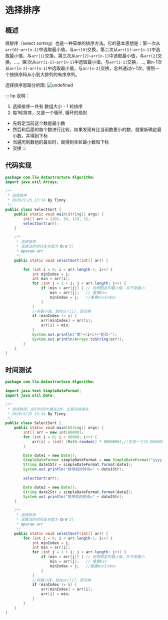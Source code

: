# 选择排序
## 概述
择排序（select sorting）也是一种简单的排序方法。它的基本思想是：第一次从`arr[0]~arr[n-1]`中选取最小值，与`arr[0]`交换，第二次从`arr[1]~arr[n-1]`中选取最小值，与`arr[1]`交换，第三次从`arr[2]~arr[n-1]`中选取最小值，与`arr[2]`交换，…，第i次从`arr[i-1]~arr[n-1]`中选取最小值，与`arr[i-1]`交换，…, 第n-1次从`arr[n-2]~arr[n-1]`中选取最小值，与`arr[n-2]`交换，总共通过n-1次，得到一个按排序码从小到大排列的有序序列。

选择排序思路分析图:
![undefined](http://ww1.sinaimg.cn/large/005PyHfLly1gf4mv636tpj30m00c2jsx.jpg)

::: tip 
说明：
1. 选择排序一共有 数组大小 - 1 轮排序
2. 每1轮排序，又是一个循环, 循环的规则
  - 先假定当前这个数是最小数
  - 然后和后面的每个数进行比较，如果发现有比当前数更小的数，就重新确定最小数，并得到下标
  - 当遍历到数组的最后时，就得到本轮最小数和下标
  - 交换
:::

## 代码实现
```java
package com.llw.datastructure.Algorithm;
import java.util.Arrays;

/**
 * 选择排序
 * 2020/5/25 13:34 By Tinny
 */
public class SelectSort {
    public static void main(String[] args) {
        int[] arr = {101, 34, 119, 1};
        selectSort(arr);
    }

    /**
     * 选择排序
     * 该算法的时间复杂度为 O(n^2)
     * @param arr
     */
    public static void selectSort(int[] arr) {

        for (int i = 0; i < arr.length-1; i++) {
            int minIndex = i;
            int min = arr[i];
            for (int j = 1 + i; j < arr.length; j++) {
                if (min > arr[j]) { // 说明假定的最小值，并不是最小
                    min = arr[j];   // 重置min
                    minIndex = j;   //重置minIndex
                }
            }
            //将最小值，放在arr[i]，即交换
            if (minIndex != i) {
                arr[minIndex] = arr[i];
                arr[i] = min;
            }
            System.out.println("第"+(i+1)+"轮后~");
            System.out.println(Arrays.toString(arr));
        }
    }
}
```

## 时间测试
```java
package com.llw.datastructure.Algorithm;

import java.text.SimpleDateFormat;
import java.util.Date;

/**
 * 选择排序，运行时间大概在2秒，比冒泡快很多
 * 2020/5/25 13:34 By Tinny
 */
public class SelectSort {
    public static void main(String[] args) {
        int[] arr = new int[80000];
        for (int i = 0; i < 80000; i++) {
            arr[i] = (int) (Math.random() * 8000000);//生成一个[0,8000000)的随机数
        }

        Date date1 = new Date();
        SimpleDateFormat simpleDateFormat = new SimpleDateFormat("yyyy-MM-dd HH:mm:ss");
        String date1Str = simpleDateFormat.format(date1);
        System.out.println("排序前的时间=" + date1Str);

        selectSort(arr);

        Date date2 = new Date();
        String date2Str = simpleDateFormat.format(date2);
        System.out.println("排序后的时间=" + date2Str);
    }

    /**
     * 选择排序
     * 该算法的时间复杂度为 O(n^2)
     * @param arr
     */
    public static void selectSort(int[] arr) {
        for (int i = 0; i < arr.length-1; i++) {
            int minIndex = i;
            int min = arr[i];
            for (int j = 1 + i; j < arr.length; j++) {
                if (min > arr[j]) { // 说明假定的最小值，并不是最小
                    min = arr[j];   // 重置min
                    minIndex = j;   //重置minIndex
                }
            }
            //将最小值，放在arr[i]，即交换
            if (minIndex != i) {
                arr[minIndex] = arr[i];
                arr[i] = min;
            }
        }
    }
}
```